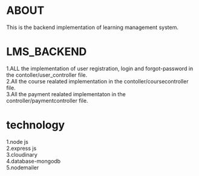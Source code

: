 # ABOUT
This is the backend implementation of learning management system.
# LMS_BACKEND
1.ALL the implementation  of user registration, login and forgot-password in the contoller/user_controller file.<br/>
2.All the course realated implementation in the contoller/coursecontroller file.<br/>
3.All the payment realated implementaton in the controller/paymentcontroller file.</br>
# technology
1.node js<br/>
2.express js<br/>
3.cloudinary <br/>
4.database-mongodb</br>
5.nodemailer</br>
